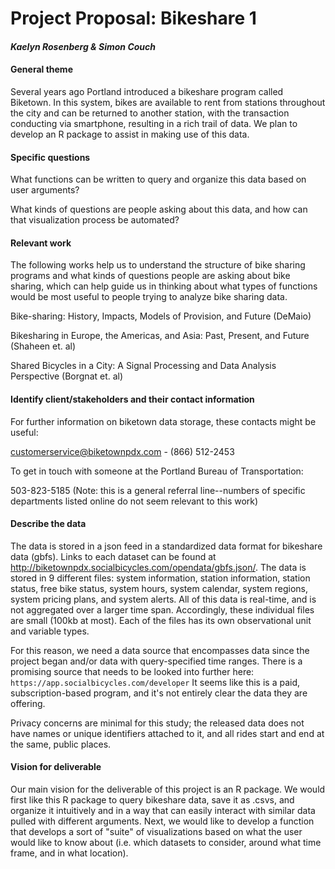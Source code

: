 
Project Proposal: Bikeshare 1
=============================

#### *Kaelyn Rosenberg & Simon Couch*

#### General theme

Several years ago Portland introduced a bikeshare program called Biketown. In this system, bikes are available to rent from stations throughout the city and can be returned to another station, with the transaction conducting via smartphone, resulting in a rich trail of data. We plan to develop an R package to assist in making use of this data.

#### Specific questions

What functions can be written to query and organize this data based on user arguments?

What kinds of questions are people asking about this data, and how can that visualization process be automated?

#### Relevant work

The following works help us to understand the structure of bike sharing programs and what kinds of questions people are asking about bike sharing, which can help guide us in thinking about what types of functions would be most useful to people trying to analyze bike sharing data.

Bike-sharing: History, Impacts, Models of Provision, and Future (DeMaio)

Bikesharing in Europe, the Americas, and Asia: Past, Present, and Future (Shaheen et. al)

Shared Bicycles in a City: A Signal Processing and Data Analysis Perspective (Borgnat et. al)

#### Identify client/stakeholders and their contact information

For further information on biketown data storage, these contacts might be useful:

<customerservice@biketownpdx.com> - (866) 512-2453

To get in touch with someone at the Portland Bureau of Transportation:

503-823-5185 (Note: this is a general referral line--numbers of specific departments listed online do not seem relevant to this work)

#### Describe the data

The data is stored in a json feed in a standardized data format for bikeshare data (gbfs). Links to each dataset can be found at <http://biketownpdx.socialbicycles.com/opendata/gbfs.json/>. The data is stored in 9 different files: system information, station information, station status, free bike status, system hours, system calendar, system regions, system pricing plans, and system alerts. All of this data is real-time, and is not aggregated over a larger time span. Accordingly, these individual files are small (100kb at most). Each of the files has its own observational unit and variable types.

For this reason, we need a data source that encompasses data since the project began and/or data with query-specified time ranges. There is a promising source that needs to be looked into further here: `https://app.socialbicycles.com/developer` It seems like this is a paid, subscription-based program, and it's not entirely clear the data they are offering.

Privacy concerns are minimal for this study; the released data does not have names or unique identifiers attached to it, and all rides start and end at the same, public places.

#### Vision for deliverable

Our main vision for the deliverable of this project is an R package. We would first like this R package to query bikeshare data, save it as .csvs, and organize it intuitively and in a way that can easily interact with similar data pulled with different arguments. Next, we would like to develop a function that develops a sort of "suite" of visualizations based on what the user would like to know about (i.e. which datasets to consider, around what time frame, and in what location).
